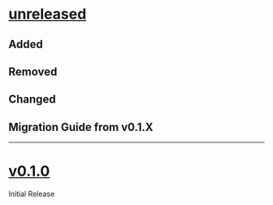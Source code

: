 # [unreleased](https://github.com/SillyFreak/typst-package-template/releases/tag/)
## Added

## Removed

## Changed

## Migration Guide from v0.1.X

---

# [v0.1.0](https://github.com/SillyFreak/typst-package-template/releases/tag/v0.1.0)
Initial Release
